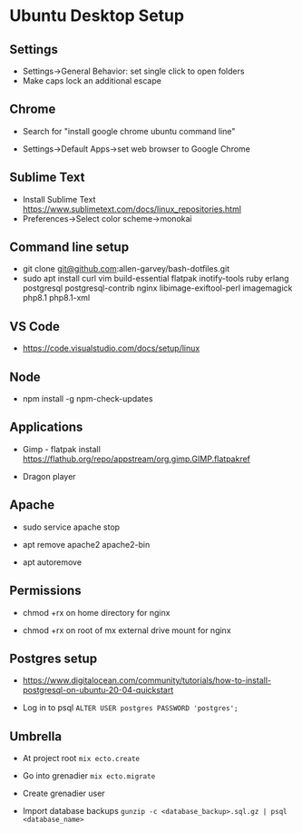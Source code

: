 # Ubuntu Desktop Setup

## Settings

* Settings->General Behavior: set single click to open folders
* Make caps lock an additional escape

## Chrome

* Search for "install google chrome ubuntu command line"

* Settings->Default Apps->set web browser to Google Chrome

## Sublime Text

* Install Sublime Text https://www.sublimetext.com/docs/linux_repositories.html
* Preferences->Select color scheme->monokai

## Command line setup

* git clone git@github.com:allen-garvey/bash-dotfiles.git
* sudo apt install curl vim build-essential flatpak inotify-tools ruby erlang postgresql postgresql-contrib nginx libimage-exiftool-perl imagemagick php8.1 php8.1-xml

## VS Code

* https://code.visualstudio.com/docs/setup/linux

## Node

* npm install -g npm-check-updates

## Applications

* Gimp - flatpak install https://flathub.org/repo/appstream/org.gimp.GIMP.flatpakref

* Dragon player

## Apache

* sudo service apache stop

* apt remove apache2 apache2-bin

* apt autoremove

## Permissions

* chmod +rx on home directory for nginx

* chmod +rx on root of mx external drive mount for nginx

## Postgres setup

* https://www.digitalocean.com/community/tutorials/how-to-install-postgresql-on-ubuntu-20-04-quickstart

* Log in to psql `ALTER USER postgres PASSWORD 'postgres';`

## Umbrella

* At project root `mix ecto.create`

* Go into grenadier `mix ecto.migrate` 

* Create grenadier user

* Import database backups `gunzip -c <database_backup>.sql.gz | psql <database_name>`


